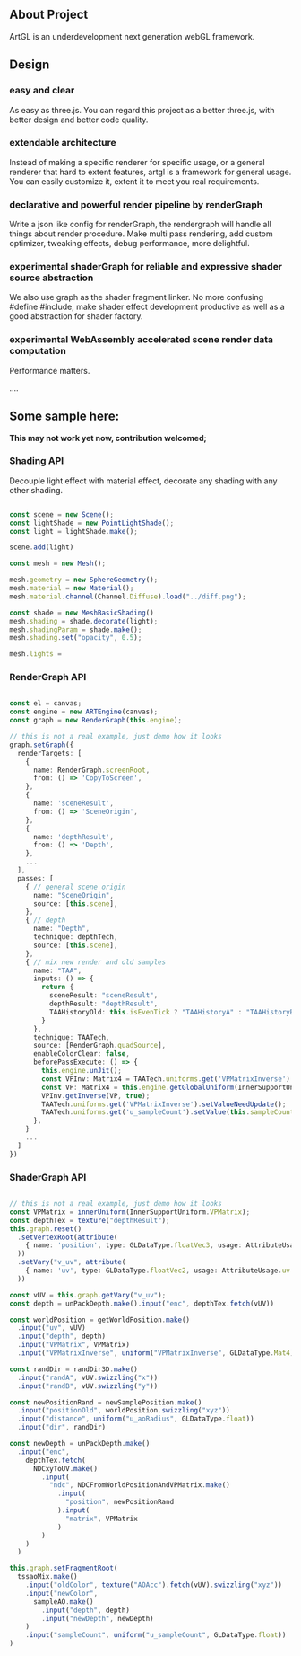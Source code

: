 

## About Project

ArtGL is an underdevelopment next generation webGL framework.

## Design

### easy and clear

As easy as three.js. You can regard this project as a better three.js, with better design and better code quality.

### extendable architecture

Instead of making a specific renderer for specific usage, or a general renderer that hard to extent features, artgl is a  framework for general usage. You can easily customize it, extent it to meet you real requirements.

### declarative and powerful render pipeline by renderGraph

Write a json like config for renderGraph, the rendergraph will handle all things about render procedure. Make multi pass rendering, add custom optimizer, tweaking effects, debug performance, more delightful.

### experimental shaderGraph for reliable and expressive shader source abstraction

We also use graph as the shader fragment linker. No more confusing #define #include, make shader effect development productive as well as a good abstraction for shader factory.

### experimental WebAssembly accelerated scene render data computation 

Performance matters.

....

## Some sample here:

**This may not work yet now, contribution welcomed;**

### Shading API

Decouple light effect with material effect, decorate any shading with
any other shading.

```ts

const scene = new Scene();
const lightShade = new PointLightShade();
const light = lightShade.make();

scene.add(light)

const mesh = new Mesh();

mesh.geometry = new SphereGeometry();
mesh.material = new Material();
mesh.material.channel(Channel.Diffuse).load("../diff.png");

const shade = new MeshBasicShading()
mesh.shading = shade.decorate(light);
mesh.shadingParam = shade.make();
mesh.shading.set("opacity", 0.5);

mesh.lights = 

```

### RenderGraph API

```ts

const el = canvas;
const engine = new ARTEngine(canvas);
const graph = new RenderGraph(this.engine);

// this is not a real example, just demo how it looks
graph.setGraph({
  renderTargets: [
    {
      name: RenderGraph.screenRoot,
      from: () => 'CopyToScreen',
    },
    {
      name: 'sceneResult',
      from: () => 'SceneOrigin',
    },
    {
      name: 'depthResult',
      from: () => 'Depth',
    },
    ...
  ],
  passes: [
    { // general scene origin
      name: "SceneOrigin",
      source: [this.scene],
    },
    { // depth
      name: "Depth",
      technique: depthTech,
      source: [this.scene],
    },
    { // mix new render and old samples
      name: "TAA",
      inputs: () => {
        return {
          sceneResult: "sceneResult",
          depthResult: "depthResult",
          TAAHistoryOld: this.isEvenTick ? "TAAHistoryA" : "TAAHistoryB",
        }
      },
      technique: TAATech,
      source: [RenderGraph.quadSource],
      enableColorClear: false,
      beforePassExecute: () => {
        this.engine.unJit();
        const VPInv: Matrix4 = TAATech.uniforms.get('VPMatrixInverse').value;
        const VP: Matrix4 = this.engine.getGlobalUniform(InnerSupportUniform.VPMatrix).value
        VPInv.getInverse(VP, true);
        TAATech.uniforms.get('VPMatrixInverse').setValueNeedUpdate();
        TAATech.uniforms.get('u_sampleCount').setValue(this.sampleCount);
      },
    }
    ...
  ]
})

```

### ShaderGraph API

```ts

// this is not a real example, just demo how it looks
const VPMatrix = innerUniform(InnerSupportUniform.VPMatrix);
const depthTex = texture("depthResult");
this.graph.reset()
  .setVertexRoot(attribute(
    { name: 'position', type: GLDataType.floatVec3, usage: AttributeUsage.position }
  ))
  .setVary("v_uv", attribute(
    { name: 'uv', type: GLDataType.floatVec2, usage: AttributeUsage.uv }
  ))

const vUV = this.graph.getVary("v_uv");
const depth = unPackDepth.make().input("enc", depthTex.fetch(vUV))

const worldPosition = getWorldPosition.make()
  .input("uv", vUV)
  .input("depth", depth)
  .input("VPMatrix", VPMatrix)
  .input("VPMatrixInverse", uniform("VPMatrixInverse", GLDataType.Mat4))

const randDir = randDir3D.make()
  .input("randA", vUV.swizzling("x"))
  .input("randB", vUV.swizzling("y"))

const newPositionRand = newSamplePosition.make()
  .input("positionOld", worldPosition.swizzling("xyz"))
  .input("distance", uniform("u_aoRadius", GLDataType.float))
  .input("dir", randDir)

const newDepth = unPackDepth.make()
  .input("enc",
    depthTex.fetch(
      NDCxyToUV.make()
        .input(
          "ndc", NDCFromWorldPositionAndVPMatrix.make()
            .input(
              "position", newPositionRand
            ).input(
              "matrix", VPMatrix
            )
        )
    )
  )

this.graph.setFragmentRoot(
  tssaoMix.make()
    .input("oldColor", texture("AOAcc").fetch(vUV).swizzling("xyz"))
    .input("newColor",
      sampleAO.make()
        .input("depth", depth)
        .input("newDepth", newDepth)
    )
    .input("sampleCount", uniform("u_sampleCount", GLDataType.float))
)

```
